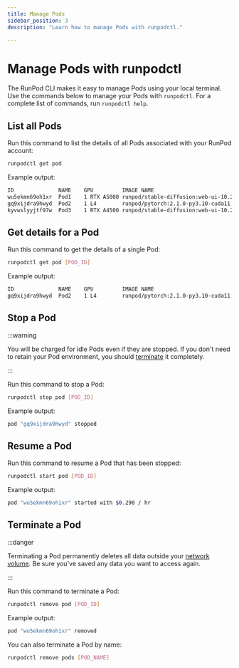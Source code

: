 ```yaml
---
title: Manage Pods
sidebar_position: 3
description: "Learn how to manage Pods with runpodctl."

---
```


# Manage Pods with runpodctl

The RunPod CLI makes it easy to manage Pods using your local terminal. Use the commands below to manage your Pods with `runpodctl`. For a complete list of commands, run `runpodctl help`.

## List all Pods

Run this command to list the details of all Pods associated with your RunPod account:

```bash
runpodctl get pod
```

Example output:

```bash
ID            	NAME 	GPU        	IMAGE NAME                                              	STATUS  
wu5ekmn69oh1xr	Pod1	1 RTX A5000	runpod/stable-diffusion:web-ui-10.2.1                   	EXITED 	
gq9xijdra9hwyd	Pod2	1 L4       	runpod/pytorch:2.1.0-py3.10-cuda11.8.0-devel-ubuntu22.04	RUNNING	
kyvwslyyjtf97w	Pod3	1 RTX A4500	runpod/stable-diffusion:web-ui-10.2.1                   	RUNNING	
```

## Get details for a Pod

Run this command to get the details of a single Pod:

```bash
runpodctl get pod [POD_ID]
```

Example output:

```bash
ID            	NAME 	GPU        	IMAGE NAME                                              	STATUS  
gq9xijdra9hwyd	Pod2	1 L4       	runpod/pytorch:2.1.0-py3.10-cuda11.8.0-devel-ubuntu22.04	RUNNING	
```

## Stop a Pod

:::warning

You will be charged for idle Pods even if they are stopped. If you don't need to retain your Pod environment, you should [terminate](#terminate-a-pod) it completely.

:::

Run this command to stop a Pod:

```bash
runpodctl stop pod [POD_ID]
```

Example output:

```bash
pod "gq9xijdra9hwyd" stopped
```

## Resume a Pod

Run this command to resume a Pod that has been stopped:

```bash
runpodctl start pod [POD_ID]
```

Example output:

```bash
pod "wu5ekmn69oh1xr" started with $0.290 / hr
```

## Terminate a Pod

:::danger

Terminating a Pod permanently deletes all data outside your [network volume](/pods/storage/create-network-volumes). Be sure you've saved any data you want to access again.

:::

Run this command to terminate a Pod:

```bash
runpodctl remove pod [POD_ID]
```

Example output:
```bash
pod "wu5ekmn69oh1xr" removed
```

You can also terminate a Pod by name:

```bash
runpodctl remove pods [POD_NAME] 
```